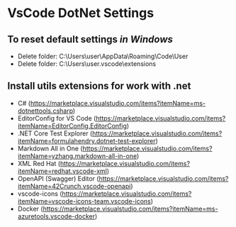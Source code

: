 # VsCode DotNet Settings

## To reset default settings *in Windows*

* Delete folder: C:\Users\user\AppData\Roaming\Code\User
* Delete folder: C:\Users\user\.vscode\extensions

## Install utils extensions for work with .net

* C# (https://marketplace.visualstudio.com/items?itemName=ms-dotnettools.csharp)
* EditorConfig for VS Code (https://marketplace.visualstudio.com/items?itemName=EditorConfig.EditorConfig)
* .NET Core Test Explorer (https://marketplace.visualstudio.com/items?itemName=formulahendry.dotnet-test-explorer)
* Markdown All in One (https://marketplace.visualstudio.com/items?itemName=yzhang.markdown-all-in-one)
* XML Red Hat (https://marketplace.visualstudio.com/items?itemName=redhat.vscode-xml)
* OpenAPI (Swagger) Editor (https://marketplace.visualstudio.com/items?itemName=42Crunch.vscode-openapi)
* vscode-icons (https://marketplace.visualstudio.com/items?itemName=vscode-icons-team.vscode-icons)
* Docker (https://marketplace.visualstudio.com/items?itemName=ms-azuretools.vscode-docker)
